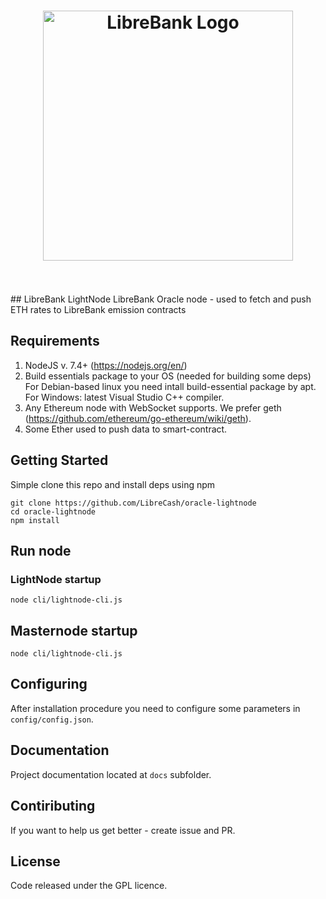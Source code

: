 
<h1 align="center">
	<img width="400" src="http://librebank.com/img/logo-black.svg" alt="LibreBank Logo">
	<br>
	<br>
</h1>
## LibreBank LightNode
LibreBank Oracle node - used to fetch and push ETH rates to LibreBank emission contracts

## Requirements
1. NodeJS v. 7.4+ (https://nodejs.org/en/)
2. Build essentials package to your OS (needed for building some deps) For Debian-based linux you need intall build-essential package by apt. For Windows: latest Visual Studio C++ compiler.
2. Any Ethereum node with WebSocket supports. We prefer geth (https://github.com/ethereum/go-ethereum/wiki/geth).
3. Some Ether used to push data  to smart-contract.

## Getting Started
Simple clone this repo and install deps using npm
```
git clone https://github.com/LibreCash/oracle-lightnode
cd oracle-lightnode
npm install
```
## Run node
### LightNode startup
```
node cli/lightnode-cli.js
```
## Masternode startup
```
node cli/lightnode-cli.js
```
## Configuring
After installation procedure you need to configure some parameters in `config/config.json`. 

## Documentation 
Project documentation located at `docs` subfolder.

## Contiributing
If you want to help us get better - create issue and PR.

## License
Code released under the GPL licence.